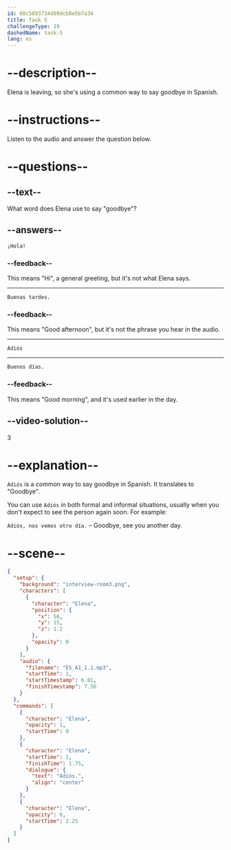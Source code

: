 ```yaml
---
id: 68c5893734d89dcb8e5b7a34
title: Task 5
challengeType: 19
dashedName: task-5
lang: es
---
```

<!-- (Audio) Elena: Adiós -->

# --description--

Elena is leaving, so she's using a common way to say goodbye in Spanish.

# --instructions--

Listen to the audio and answer the question below.

# --questions--

## --text--

What word does Elena use to say "goodbye"?

## --answers--

`¡Hola!`

### --feedback--

This means "Hi", a general greeting, but it's not what Elena says.

---

`Buenas tardes.`

### --feedback--

This means "Good afternoon", but it's not the phrase you hear in the audio.

---

`Adiós`

---

`Buenos días.`

### --feedback--

This means "Good morning", and it's used earlier in the day.

## --video-solution--

3

# --explanation--

`Adiós` is a common way to say goodbye in Spanish. It translates to "Goodbye".

You can use `Adiós` in both formal and informal situations, usually when you don't expect to see the person again soon. For example:  

`Adiós, nos vemos otro día.` – Goodbye, see you another day.

# --scene--

```json
{
  "setup": {
    "background": "interview-room3.png",
    "characters": [
      {
        "character": "Elena",
        "position": {
          "x": 50,
          "y": 15,
          "z": 1.2
        },
        "opacity": 0
      }
    ],
    "audio": {
      "filename": "ES_A1_1.1.mp3",
      "startTime": 1,
      "startTimestamp": 6.81,
      "finishTimestamp": 7.56
    }
  },
  "commands": [
    {
      "character": "Elena",
      "opacity": 1,
      "startTime": 0
    },
    {
      "character": "Elena",
      "startTime": 1,
      "finishTime": 1.75,
      "dialogue": {
        "text": "Adiós.",
        "align": "center"
      }
    },
    {
      "character": "Elena",
      "opacity": 0,
      "startTime": 2.25
    }
  ]
}
```
